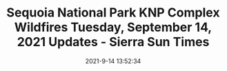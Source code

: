 ---
"title": "Sequoia National Park KNP Complex Wildfires Tuesday, September 14, 2021 Updates - Sierra Sun Times"
"date": "2021-9-14 13:52:34"
"feed_name": "GOOGLENEWSCONSTRUCTION"
"feed_website": "https://news.google.com/search?q=construction%2Bincident&hl=en-US&gl=US&ceid=US:en"
"feed_rss": "https://news.google.com/rss/search?q=construction%2Bincident&hl=en-US&gl=US&ceid=US:en"
"link": "https://goldrushcam.com/sierrasuntimes/index.php/news/local-news/33399-sequoia-national-park-knp-complex-wildfires-tuesday-september-14-2021-updates"
"file": "_posts/2021-1-1-678e7c902a9e767084510b574967584b3ab37173.md"
"accident": "1"
"drilling": "0"
"dead": "0"
"injured": "0"
---